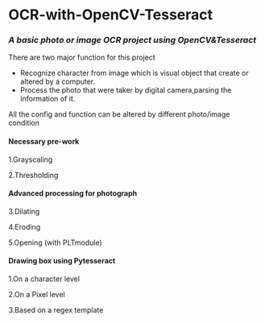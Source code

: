 # OCR-with-OpenCV-Tesseract

### _A basic photo or image OCR project using OpenCV&Tesseract_ 

There are two major function for this project
* Recognize character from image which is visual object that create or altered by a computer.
* Process the photo that were taker by digital camera,parsing the information of it. 

All the config and function can be altered by different photo/image condition


#### Necessary pre-work

1.Grayscaling

2.Thresholding

#### Advanced processing for photograph

3.Dilating

4.Eroding

5.Opening (with PLTmodule)


####  Drawing box using Pytesseract

1.On a character level

2.On a Pixel level

3.Based on a regex template




